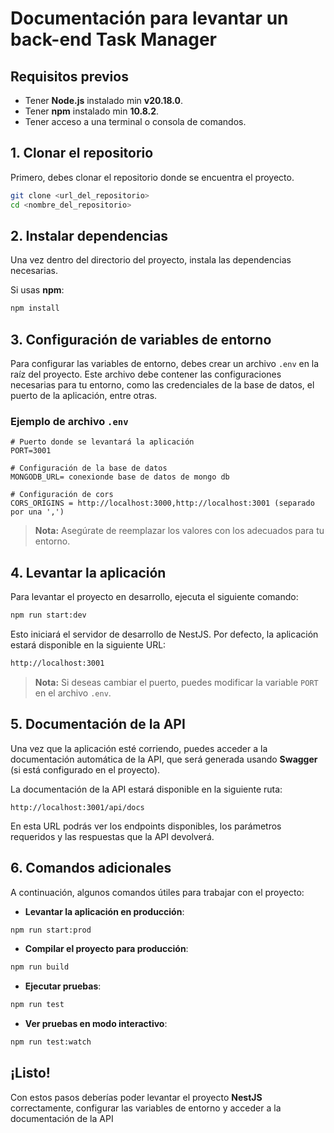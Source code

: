 # Documentación para levantar un back-end Task Manager

## Requisitos previos

- Tener **Node.js** instalado min **v20.18.0**.
- Tener **npm** instalado min **10.8.2**.
- Tener acceso a una terminal o consola de comandos.

## 1. Clonar el repositorio

Primero, debes clonar el repositorio donde se encuentra el proyecto.

```bash
git clone <url_del_repositorio>
cd <nombre_del_repositorio>
```

## 2. Instalar dependencias

Una vez dentro del directorio del proyecto, instala las dependencias necesarias.

Si usas **npm**:

```bash
npm install
```

## 3. Configuración de variables de entorno

Para configurar las variables de entorno, debes crear un archivo `.env` en la raíz del proyecto. Este archivo debe contener las configuraciones necesarias para tu entorno, como las credenciales de la base de datos, el puerto de la aplicación, entre otras.

### Ejemplo de archivo `.env`

```env
# Puerto donde se levantará la aplicación
PORT=3001

# Configuración de la base de datos
MONGODB_URL= conexionde base de datos de mongo db

# Configuración de cors
CORS_ORIGINS = http://localhost:3000,http://localhost:3001 (separado por una ',')

```

> **Nota:** Asegúrate de reemplazar los valores con los adecuados para tu entorno.

## 4. Levantar la aplicación

Para levantar el proyecto en desarrollo, ejecuta el siguiente comando:

```bash
npm run start:dev
```

Esto iniciará el servidor de desarrollo de NestJS. Por defecto, la aplicación estará disponible en la siguiente URL:

```bash
http://localhost:3001
```

> **Nota:** Si deseas cambiar el puerto, puedes modificar la variable `PORT` en el archivo `.env`.

## 5. Documentación de la API

Una vez que la aplicación esté corriendo, puedes acceder a la documentación automática de la API, que será generada usando **Swagger** (si está configurado en el proyecto).

La documentación de la API estará disponible en la siguiente ruta:

```
http://localhost:3001/api/docs
```

En esta URL podrás ver los endpoints disponibles, los parámetros requeridos y las respuestas que la API devolverá.

## 6. Comandos adicionales

A continuación, algunos comandos útiles para trabajar con el proyecto:

- **Levantar la aplicación en producción**:

```bash
npm run start:prod
```

- **Compilar el proyecto para producción**:

```bash
npm run build
```

- **Ejecutar pruebas**:

```bash
npm run test
```

- **Ver pruebas en modo interactivo**:

```bash
npm run test:watch
```

## ¡Listo!

Con estos pasos deberías poder levantar el proyecto **NestJS** correctamente, configurar las variables de entorno y acceder a la documentación de la API
